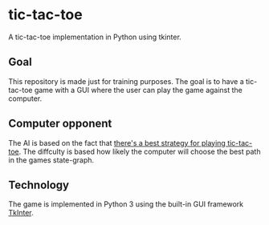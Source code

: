 # tic-tac-toe

A tic-tac-toe implementation in Python using tkinter. 

## Goal

This repository is made just for training purposes. The goal is to have a tic-tac-toe game with a GUI where the user can play the game against the computer.

## Computer opponent
The AI is based on the fact that [there's a best strategy for playing tic-tac-toe](https://cs.stanford.edu/people/eroberts/courses/soco/projects/1998-99/game-theory/zero.html). 
The diffculty is based how likely the computer will choose the best path in the games state-graph.

## Technology

The game is implemented in Python 3 using the built-in GUI framework [TkInter](https://wiki.python.org/moin/TkInter).